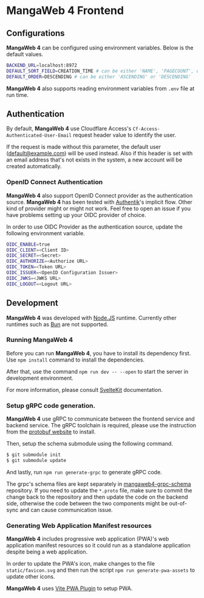 # MangaWeb 4 Frontend

## Configurations

**MangaWeb 4** can be configured using environment variables. Below is the default values.

```sh
BACKEND_URL=localhost:8972
DEFAULT_SORT_FIELD=CREATION_TIME # can be either 'NAME', 'PAGECOUNT', or 'CREATION_TIME'
DEFAULT_ORDER=DESCENDING # can be either 'ASCENDING' or 'DESCENDING'
```
**MangaWeb 4** also supports reading environment variables from `.env` file at run time.

## Authentication

By default, **MangaWeb 4** use Cloudflare Access's `Cf-Access-Authenticated-User-Email` request header value to identify the user. 

If the request is made without this parameter, the default user (default@example.com) will be used instead. Also if this header is set with an email address that's not exists in the system, a new account will be created automatically. 

### OpenID Connect Authentication

**MangaWeb 4** also support OpenID Connect provider as the authentication source. **MangaWeb 4** has been tested with [Authentik](https://goauthentik.io/)'s implicit flow. Other kind of provider might or might not work. Feel free to open an issue if you have problems setting up your OIDC provider of choice.

In order to use OIDC Provider as the authentication source, update the following environment variable.

```sh
OIDC_ENABLE=true
OIDC_CLIENT=<Client ID>
OIDC_SECRET=<Secret>
OIDC_AUTHORIZE=<Authorize URL>
OIDC_TOKEN=<Token URL>
OIDC_ISSUER=<OpenID Configuration Issuer>
OIDC_JWKS=<JWKS URL>
OIDC_LOGOUT=<Logout URL>
```

## Development

**MangaWeb 4** was developed with [Node.JS](https://nodejs.org/en) runtime. Currently other runtimes such as [Bun](https://bun.com/) are not supported. 

### Running MangaWeb 4

Before you can run **MangaWeb 4**, you have to install its dependency first. Use `npm install` command to install the dependencies.

After that, use the command `npm run dev -- --open` to start the server in development environment. 

For more information, please consult [SvelteKit](https://svelte.dev/docs/kit/introduction) documentation.

### Setup gRPC code generation.

**MangaWeb 4** use gRPC to communicate between the frontend service and backend service. The gRPC toolchain is required, please use the instruction from the [protobuf website](https://protobuf.dev/installation/) to install.

Then, setup the schema submodule using the following command.

```sh
$ git submodule init
$ git submodule update
```

And lastly, run `npm run generate-grpc` to generate gRPC code.

The grpc's schema files are kept separately in [mangaweb4-grpc-schema](https://github.com/mangaweb4/mangaweb4-grpc-schema) repository. If you need to update the `*.proto` file, make sure to commit the change back to the repository and then update the code on the backend side, otherwise the code between the two components might be out-of-sync and can cause communication issue.

### Generating Web Application Manifest resources

**MangaWeb 4** includes progressive web application (PWA)'s web application manifest resources so it could run as a standalone application despite being a web application. 

In order to update the PWA's icon, make changes to the file `static/favicon.svg` and then run the script `npm run generate-pwa-assets` to update other icons. 

**MangaWeb 4** uses [Vite PWA Plugin](https://vite-pwa-org.netlify.app/) to setup PWA.